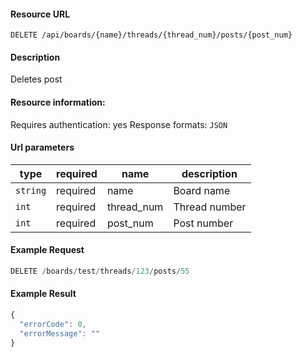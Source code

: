 #### Resource URL
`DELETE /api/boards/{name}/threads/{thread_num}/posts/{post_num}`

#### Description
  Deletes post

#### Resource information:
  Requires authentication: yes
  Response formats: `JSON`

#### Url parameters
| type     | required | name                 | description
|----------|----------|----------------------|-------------
| `string` | required | name                 | Board name
| `int`    | required | thread_num           | Thread number
| `int`    | required | post_num             | Post number


#### Example Request
```javascript
DELETE /boards/test/threads/123/posts/55
```

#### Example Result
```javascript
{
  "errorCode": 0,
  "errorMessage": ""
}
```